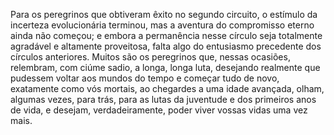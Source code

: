﻿Para os peregrinos que obtiveram êxito no segundo circuito, o estímulo da incerteza evolucionária terminou, mas a aventura do compromisso eterno ainda não começou; e embora a permanência nesse círculo seja totalmente agradável e altamente proveitosa, falta algo do entusiasmo precedente dos círculos anteriores. Muitos são os peregrinos que, nessas ocasiões, relembram, com ciúme sadio, a longa, longa luta, desejando realmente que pudessem voltar aos mundos do tempo e começar tudo de novo, exatamente como vós mortais, ao chegardes a uma idade avançada, olham, algumas vezes, para trás, para as lutas da juventude e dos primeiros anos de vida, e desejam, verdadeiramente, poder viver vossas vidas uma vez mais.
